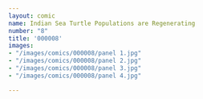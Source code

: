 ```yaml
---
layout: comic
name: Indian Sea Turtle Populations are Regenerating
number: "8"
title: '000008'
images:
- "/images/comics/000008/panel 1.jpg"
- "/images/comics/000008/panel 2.jpg"
- "/images/comics/000008/panel 3.jpg"
- "/images/comics/000008/panel 4.jpg"

---
```

